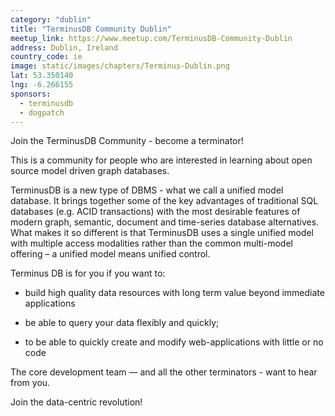 ```yaml
---
category: "dublin"
title: "TerminusDB Community Dublin"
meetup_link: https://www.meetup.com/TerminusDB-Community-Dublin
address: Dublin, Ireland
country_code: ie
image: static/images/chapters/Terminus-Dublin.png
lat: 53.350140
lng: -6.266155
sponsors:
  - terminusdb
  - dogpatch
---
```

Join the TerminusDB Community - become a terminator!

This is a community for people who are interested in learning about open source model driven graph databases.

TerminusDB is a new type of DBMS - what we call a unified model database. It brings together some of the key advantages of traditional SQL databases (e.g. ACID transactions) with the most desirable features of modern graph, semantic, document and time-series database alternatives. What makes it so different is that TerminusDB uses a single unified model with multiple access modalities rather than the common multi-model offering – a unified model means unified control.

Terminus DB is for you if you want to:

- build high quality data resources with long term value beyond immediate applications

- be able to query your data flexibly and quickly;

- to be able to quickly create and modify web-applications with little or no code

The core development team — and all the other terminators - want to hear from you.

Join the data-centric revolution!
